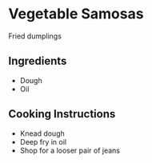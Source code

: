 # Vegetable Samosas

Fried dumplings

## Ingredients

* Dough
* Oil
 
## Cooking Instructions
* Knead dough
* Deep fry in oil
* Shop for a looser pair of jeans
